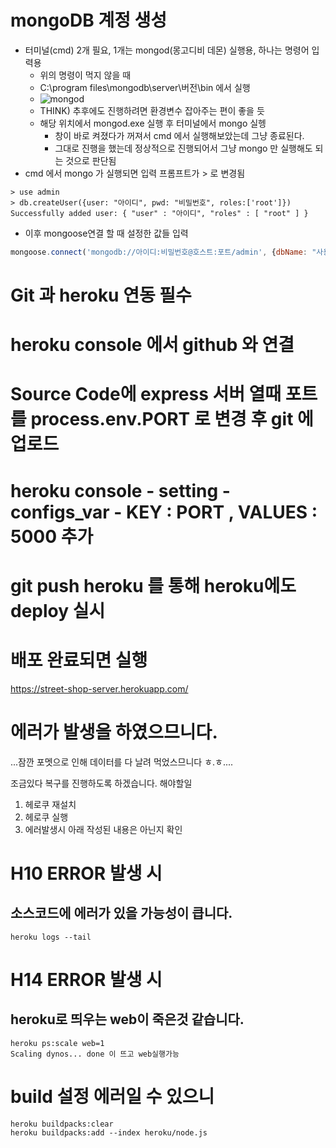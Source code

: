 # mongoDB 계정 생성
- 터미널(cmd) 2개 필요, 1개는 mongod(몽고디비 데몬) 실행용, 하나는 명령어 입력용
    - 위의 명령이 먹지 않을 때
    - C:\program files\mongodb\server\버전\bin 에서 실행
    - ![mongod](https://imgur.com/a/qIaHcCx)
    - THINK) 추후에도 진행하려면 환경변수 잡아주는 편이 좋을 듯
    - 해당 위치에서 mongod.exe 실행 후 터미널에서 mongo 실헹
        - 창이 바로 켜졌다가 꺼져서 cmd 에서 실행해보았는데 그냥 종료된다.
        - 그대로 진행을 했는데 정상적으로 진행되어서 그냥 mongo 만 실행해도 되는 것으로 판단됨
- cmd 에서 mongo 가 실행되면 입력 프롬프트가 > 로 변경됨
``` shell
> use admin
> db.createUser({user: "아이디", pwd: "비밀번호", roles:['root']})
Successfully added user: { "user" : "아이디", "roles" : [ "root" ] } 
```
- 이후 mongoose연결 할 때 설정한 값들 입력
``` js
mongoose.connect('mongodb://아이디:비밀번호@호스트:포트/admin', {dbName: "사용할 데이터베이스"});
```

# Git 과 heroku 연동 필수
# heroku console 에서 github 와 연결
# Source Code에 express 서버 열때 포트를 process.env.PORT 로 변경 후 git 에 업로드
# heroku console - setting - configs_var - KEY : PORT , VALUES : 5000 추가
# git push heroku 를 통해 heroku에도 deploy 실시
# 배포 완료되면 실행
https://street-shop-server.herokuapp.com/

# 에러가 발생을 하였으므니다.
...잠깐 포멧으로 인해 데이터를 다 날려 먹었스므니다 ㅎ.ㅎ....

조금있다 복구를 진행하도록 하겠습니다.
해야할일 
1. 헤로쿠 재설치
2. 헤로쿠 실행
3. 에러발생시 아래 작성된 내용은 아닌지 확인
# H10 ERROR 발생 시
##  소스코드에 에러가 있을 가능성이 큽니다.
``` shell
heroku logs --tail 
```
# H14 ERROR 발생 시
## heroku로 띄우는 web이 죽은것 같습니다.
``` shell
heroku ps:scale web=1
Scaling dynos... done 이 뜨고 web실행가능
```


# build 설정 에러일 수 있으니 
``` shell
heroku buildpacks:clear
heroku buildpacks:add --index heroku/node.js
```